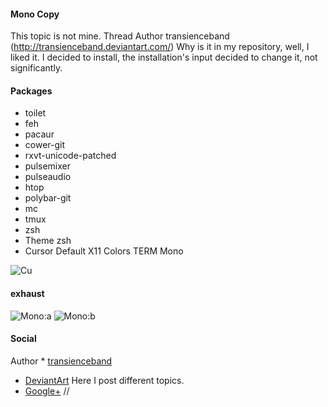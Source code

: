 #### Mono Copy
This topic is not mine.
Thread Author transienceband (http://transienceband.deviantart.com/)
Why is it in my repository, well, I liked it.
I decided to install, the installation's input decided to change it, not significantly.

#### Packages
- toilet
- feh
- pacaur
- cower-git
- rxvt-unicode-patched
- pulsemixer
- pulseaudio
- htop
- polybar-git
- mc
- tmux
- zsh <oh-my-zsh>
- Theme zsh <Ra>
- Cursor Default X11
Colors TERM Mono

![Cu](https://github.com/appath/dotfiles/blob/master/bspwm_mono_copy_dotfiles_pc/cursors.jpg)

#### exhaust
![Mono:a](https://github.com/appath/dotfiles/blob/master/bspwm_mono_copy_dotfiles_pc/1.png)
![Mono:b](https://github.com/appath/dotfiles/blob/master/bspwm_mono_copy_dotfiles_pc/2.png)

#### Social
Author * [transienceband](http://transienceband.deviantart.com/)
* [DeviantArt](http://boris241.deviantart.com/) Here I post different topics.
* [Google+](https://plus.google.com/u/0/106782122945207734872) //
